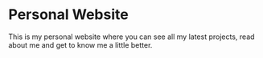 # Personal Website
This is my personal website where you can see all my latest projects, read about me and get to know me a little better.
